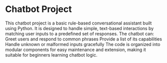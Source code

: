 # Chatbot Project
This chatbot project is a basic rule-based conversational assistant built using Python. It is designed to handle simple, text-based interactions by matching user inputs to a predefined set of responses. The chatbot can:
Greet users and respond to common phrases
Provide a list of its capabilities
Handle unknown or malformed inputs gracefully
The code is organized into modular components for easy maintenance and extension, making it suitable for beginners learning chatbot logic.